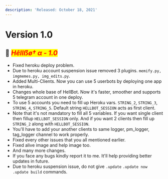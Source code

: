 ```yaml
---
description: 'Released: October 18, 2021'
---
```


# Version 1.0

## :rocket: _<mark style="color:red;">**Hêllẞø† α - 1.0**</mark>_

* Fixed heroku deploy problem.
* Due to heroku account suspension issue removed 3 plugins. `memify.py, imgmemes.py, img_edits.py`.
* Added Multi-Clients. Now you can use 5 userbots by deploying one app in heroku.
* Changes whole base of HellBot. Now it's faster, smoother and supports 5 telegram account in one deploy.
* To use 5 accounts you need to fill up Heroku vars. `STRING_2`, `STRING_3`, `STRING_4`, `STRING_5`. Default string `HELLBOT_SESSION` acts as first client.
* Note that it's not mandatory to fill all 5 variables. If you want single client then fillup `HELLBOT_SESSION` only. And if you want 2 clients then fill up `STRING_2` along with `HELLBOT_SESSION`.
* You'll have to add your another clients to same logger, pm\_logger, tag\_logger channel to work properly.
* Fixed every other issues that you all mentioned earlier.
* Fixed alive image and help image too.
* And many more changes.
* If you face any bugs kindly report it to me. It'll help providing better updates in future.
* Due to heroku suspension issue, do not give `.update` `.update now` `.update build` commands.
